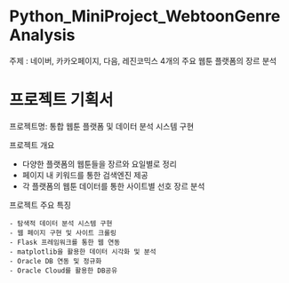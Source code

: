 # Python_MiniProject_WebtoonGenreAnalysis

주제 : 네이버, 카카오페이지, 다음, 레진코믹스 4개의 주요 웹툰 플랫폼의 장르 분석

# 프로젝트 기획서

  프로젝트명: 통합 웹툰 플랫폼 및 데이터 분석 시스템 구현

  프로젝트 개요
  
   - 다양한 플랫폼의 웹툰들을 장르와 요일별로 정리
   - 페이지 내 키워드를 통한 검색엔진 제공
   - 각 플랫폼의 웹툰 데이터를 통한 사이트별 선호 장르 분석

   
  프로젝트 주요 특징

    - 탐색적 데이터 분석 시스템 구현
    - 웹 페이지 구현 및 사이트 크롤링
    - Flask 프레임워크를 통한 웹 연동
    - matplotlib을 활용한 데이터 시각화 및 분석
    - Oracle DB 연동 및 정규화
    - Oracle Cloud를 활용한 DB공유
